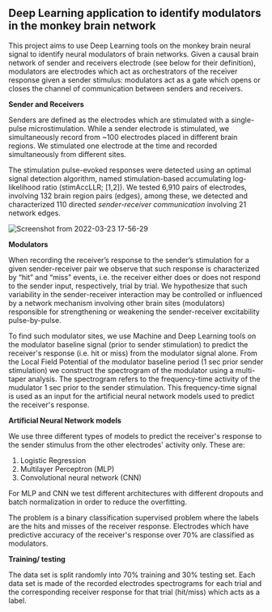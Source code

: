 ## Deep Learning application to identify modulators in the monkey brain network

This project aims to use Deep Learning tools on the monkey brain neural signal to identify neural modulators of brain networks. Given a causal brain network of sender and receivers electrode (see below for their definition), modulators are electrodes which act as orchestrators of the receiver response given a sender stimulus: modulators act as a gate which opens or closes the channel of communication between senders and receivers.

**Sender and Receivers**

Senders are defined as the electrodes which are stimulated with a single-pulse microstimulation. While a sender electrode is stimulated, we simultaneously record from ~100 electrodes placed in different brain regions. We stimulated one electrode at the time and recorded simultaneously from different sites.

The stimulation pulse-evoked responses were detected using an optimal signal detection algorithm, named
stimulation-based accumulating log-likelihood ratio (stimAccLLR; [1,2]). We tested 6,910 pairs of
electrodes, involving 132 brain region pairs (edges), among these, we detected and characterized 110 directed _sender-receiver communication_ involving 21 network edges.

![Screenshot from 2022-03-23 17-56-29](https://user-images.githubusercontent.com/45543977/159802711-1a570637-f60f-4301-ae22-5863ef781adb.png)



**Modulators**

When recording the receiver’s response to the sender’s stimulation for a given sender-receiver pair we observe that such response is characterized by “hit” and “miss” events, i.e. the receiver either does or does not respond to the sender input, respectively, trial by trial. We hypothesize that such variability in the sender-receiver interaction may be controlled or influenced by a network mechanism involving other brain sites (modulators) responsible for strengthening or weakening the sender-receiver excitability pulse-by-pulse.

To find such modulator sites, we use Machine and Deep Learning tools on the modulator baseline signal (prior to sender stimulation) to predict the receiver's response (i.e. hit or miss) from the modulator signal alone. From the Local Field Potential of the modulator baseline period (1 sec prior sender stimulation) we construct the spectrogram of the modulator using a multi-taper analysis. The spectrogram refers to the frequency-time activity of the mudulator 1 sec prior to the sender stimulation. This frequency-time signal is used as an input for the artificial neural network models used to predict the receiver's response.

**Artificial Neural Network models**

We use three different types of models to predict the receiver's response to the sender stimulus from the other electrodes' activity only. These are:

1. Logistic Regression
2. Multilayer Perceptron (MLP)
3. Convolutional neural network (CNN)

For MLP and CNN we test different architectures with different dropouts and batch normalization in order to reduce the overfitting.  

The problem is a binary classification supervised problem where the labels are the hits and misses of the receiver response. Electrodes which have predictive accuracy of the receiver's response over 70% are classified as modulators.


**Training/ testing**

The data set is split randomly into 70% training and 30% testing set. Each data set is made of the recorded electrodes spectrograms for each trial and the corresponding receiver response for that trial (hit/miss) which acts as a label.
